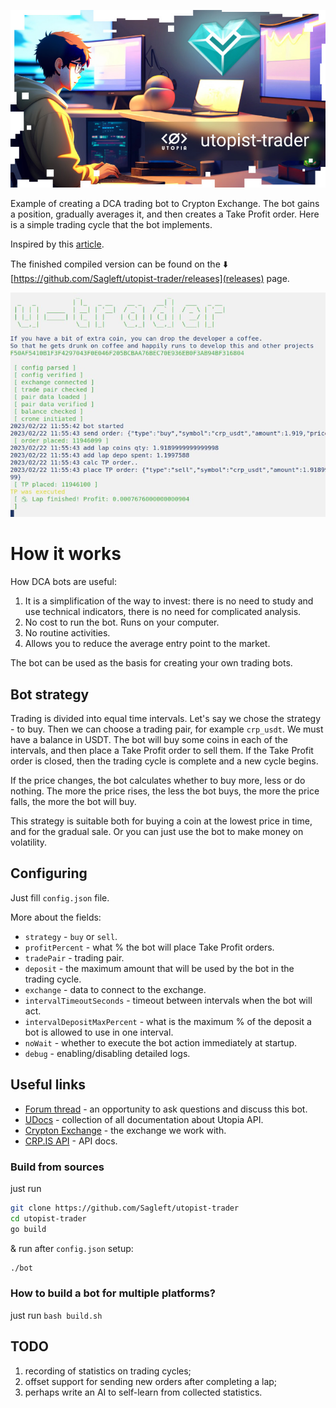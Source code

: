 ![logo](logo.jpg)

Example of creating a DCA trading bot to Crypton Exchange. The bot gains a position, gradually averages it, and then creates a Take Profit order. Here is a simple trading cycle that the bot implements.

Inspired by this [article](https://habr.com/ru/company/ruvds/blog/517234/).

The finished compiled version can be found on the :arrow_down: [https://github.com/Sagleft/utopist-trader/releases](releases) page.

![screenshot](screenshot.jpg)

# How it works

How DCA bots are useful:
1. It is a simplification of the way to invest: there is no need to study and use technical indicators, there is no need for complicated analysis.
2. No cost to run the bot. Runs on your computer.
3. No routine activities.
4. Allows you to reduce the average entry point to the market.

The bot can be used as the basis for creating your own trading bots.

## Bot strategy

Trading is divided into equal time intervals. Let's say we chose the strategy - to buy. Then we can choose a trading pair, for example `crp_usdt`. We must have a balance in USDT. The bot will buy some coins in each of the intervals, and then place a Take Profit order to sell them. If the Take Profit order is closed, then the trading cycle is complete and a new cycle begins.

If the price changes, the bot calculates whether to buy more, less or do nothing. The more the price rises, the less the bot buys, the more the price falls, the more the bot will buy.

This strategy is suitable both for buying a coin at the lowest price in time, and for the gradual sale. Or you can just use the bot to make money on volatility.

## Configuring

Just fill `config.json` file.

More about the fields:

* `strategy` - `buy` or `sell`.
* `profitPercent` - what % the bot will place Take Profit orders.
* `tradePair` - trading pair.
* `deposit` - the maximum amount that will be used by the bot in the trading cycle.
* `exchange` - data to connect to the exchange.
* `intervalTimeoutSeconds` - timeout between intervals when the bot will act.
* `intervalDepositMaxPercent` - what is the maximum % of the deposit a bot is allowed to use in one interval.
* `noWait` - whether to execute the bot action immediately at startup.
* `debug` - enabling/disabling detailed logs.

## Useful links

* [Forum thread](https://talk.u.is/viewtopic.php?pid=5267) - an opportunity to ask questions and discuss this bot.
* [UDocs](https://udocs.gitbook.io/utopia-api/) - collection of all documentation about Utopia API.
* [Crypton Exchange](https://crp.is) - the exchange we work with.
* [CRP.IS API](https://crp.is/api-doc/) - API docs.

### Build from sources

just run

```bash
git clone https://github.com/Sagleft/utopist-trader
cd utopist-trader
go build
```

& run after `config.json` setup:

```bash
./bot
```

### How to build a bot for multiple platforms?

just run `bash build.sh`

## TODO

1. recording of statistics on trading cycles;
2. offset support for sending new orders after completing a lap;
3. perhaps write an AI to self-learn from collected statistics.
